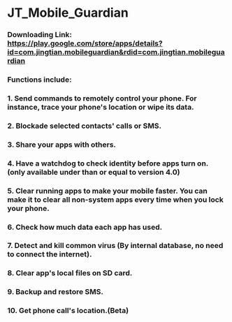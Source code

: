 # JT_Mobile_Guardian

### Downloading Link:<br> https://play.google.com/store/apps/details?id=com.jingtian.mobileguardian&rdid=com.jingtian.mobileguardian


### Functions include:

### 1. Send commands to remotely control your phone. For instance, trace your phone's location or wipe its data. 

### 2. Blockade selected contacts' calls or SMS.

### 3. Share your apps with others.

### 4. Have a watchdog to check identity before apps turn on. (only available under than or equal to version 4.0)

### 5. Clear running apps to make your mobile faster. You can make it to clear all non-system apps every time when you lock your phone.

### 6. Check how much data each app has used. 

### 7. Detect and kill common virus (By internal database, no need to connect the internet).

### 8. Clear app's local files on SD card.

### 9. Backup and restore SMS.

### 10. Get phone call's location.(Beta)


